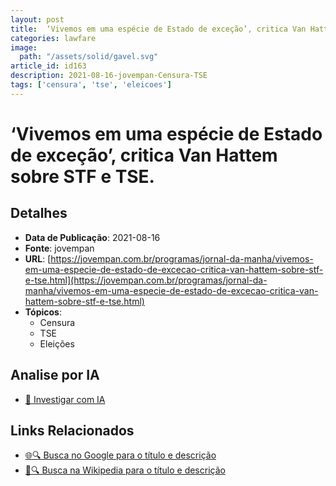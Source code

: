 ```yaml
---
layout: post
title:  ‘Vivemos em uma espécie de Estado de exceção’, critica Van Hattem sobre STF e TSE.
categories: lawfare
image: 
  path: "/assets/solid/gavel.svg"
article_id: id163
description: 2021-08-16-jovempan-Censura-TSE
tags: ['censura', 'tse', 'eleicoes']
---
```


# ‘Vivemos em uma espécie de Estado de exceção’, critica Van Hattem sobre STF e TSE.

## Detalhes
- **Data de Publicação**: 2021-08-16
- **Fonte**: jovempan
- **URL**: [https://jovempan.com.br/programas/jornal-da-manha/vivemos-em-uma-especie-de-estado-de-excecao-critica-van-hattem-sobre-stf-e-tse.html](https://jovempan.com.br/programas/jornal-da-manha/vivemos-em-uma-especie-de-estado-de-excecao-critica-van-hattem-sobre-stf-e-tse.html)
- **Tópicos**:
  - Censura
  - TSE
  - Eleições

## Analise por IA
- [🤖 Investigar com IA](https://www.perplexity.ai/search?q=%22not%C3%ADcia%20artigo%20Brasil%22%20%E2%80%98Vivemos%20em%20uma%20esp%C3%A9cie%20de%20Estado%20de%20exce%C3%A7%C3%A3o%E2%80%99%2C%20critica%20Van%20Hattem%20sobre%20STF%20e%20TSE.%20jovempan%202021-08-16)

## Links Relacionados
- [🌐🔍 Busca no Google para o título e descrição](https://www.google.com/search?q=%22not%C3%ADcia%20artigo%20Brasil%22%20%E2%80%98Vivemos%20em%20uma%20esp%C3%A9cie%20de%20Estado%20de%20exce%C3%A7%C3%A3o%E2%80%99%2C%20critica%20Van%20Hattem%20sobre%20STF%20e%20TSE.%20jovempan%202021-08-16)
- [📖🔍 Busca na Wikipedia para o título e descrição](https://pt.wikipedia.org/w/index.php?search=%22not%C3%ADcia%20artigo%20Brasil%22%20%E2%80%98Vivemos%20em%20uma%20esp%C3%A9cie%20de%20Estado%20de%20exce%C3%A7%C3%A3o%E2%80%99%2C%20critica%20Van%20Hattem%20sobre%20STF%20e%20TSE.%20jovempan%202021-08-16)

